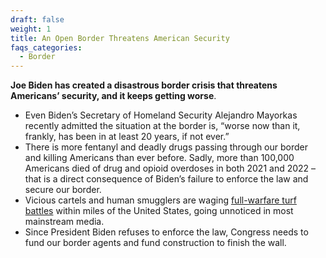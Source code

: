 ```yaml
---
draft: false
weight: 1
title: An Open Border Threatens American Security
faqs_categories:
  - Border
---
```

**Joe Biden has created a disastrous border crisis that threatens Americans’ security, and it keeps getting worse**. 

* Even Biden’s Secretary of Homeland Security Alejandro Mayorkas recently admitted the situation at the border is, “worse now than it, frankly, has been in at least 20 years, if not ever.”
* There is more fentanyl and deadly drugs passing through our border and killing Americans than ever before. Sadly, more than 100,000 Americans died of drug and opioid overdoses in both 2021 and 2022 – that is a direct consequence of Biden’s failure to enforce the law and secure our border. 
* Vicious cartels and human smugglers are waging [full-warfare turf battles](https://abcnews.go.com/International/wireStory/mexican-army-sends-anti-mine-squads-cartel-turf-82996418) within miles of the United States, going unnoticed in most mainstream media.
* Since President Biden refuses to enforce the law, Congress needs to fund our border agents and fund construction to finish the wall.
